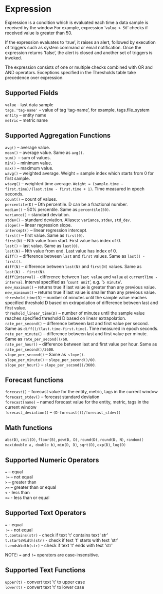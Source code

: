 # Expression


Expression is a condition which is evaluated each time a data sample is
received by the window For example, expression ‘`value > 50`‘ checks if
received value is greater than 50.

If the expression evaluates to ‘true’, it raises an alert, followed by
execution of triggers such as system command or email notification. Once
the expression returns ‘false’, the alert is closed and another set of
triggers is invoked.

The expression consists of one or multiple checks combined with OR and
AND operators. Exceptions specified in the Thresholds table take
precedence over expression.

## Supported Fields

`value` – last data sample\
 `tags.'tag-name'` – value of tag ‘tag-name’, for example,
tags.file\_system\
 `entity` – entity name\
 `metric` – metric name

## Supported Aggregation Functions

`avg()` – average value.\
 `mean()` – average value. Same as `avg()`.\
 `sum() `– sum of values.\
 `min()` – minimum value.\
 `max()` – maximum value.\
 `wavg()` – weighted average. Weight = sample index which starts from 0
for first sample.\
 `wtavg()` – weighted time average.
`Weight = (sample.time - first.time)/(last.time - first.time + 1)`. Time
measured in epoch seconds.\
 `count()` – count of values.\
 `percentile(D)` – Dth percentile. D can be a fractional number.\
 `median()` – 50% percentile. Same as `percentile(50)`.\
 `variance()` – standard deviation.\
 `stdev()` – standard deviation. Aliases: `variance`, `stdev`,
`std_dev`.\
 `slope()` – linear regression slope.\
 `intercept()` – linear regression intercept.\
 `first()` – first value. Same as `first(0)`.\
 `first(N)` – Nth value from start. First value has index of 0.\
 `last()` – last value. Same as `last(0)`.\
 `last(N)` – Nth value from end. Last value has index of 0.\
 `diff()` – difference between `last` and `first` values. Same as
`last() - first()`.\
 `diff(N)` – difference between `last(N)` and `first(N)` values. Same
as` last(N) - first(N)`.\
 `diff(interval)` – difference between `last value` and `value` at
`currentTime - interval`. Interval specified as ‘`count unit`‘, e.g.
‘`5 minute`‘.\
 `new_maximum()` – returns true if last value is greater than any
previous value.\
 `new_minimum()` – returns true if last value is smaller than any
previous value.\
 `threshold_time(D)` – number of minutes until the sample value reaches
specified threshold D based on extrapolation of difference between last
and first value.\
 `threshold_linear_time(D)` – number of minutes until the sample value
reaches specified threshold D based on linear extrapolation.\
 `rate_per_second()` – difference between last and first value per
second. Same as `diff()/(last.time-first.time)`. Time measured in epoch
seconds.\
 `rate_per_minute()` – difference between last and first value per
minute. Same as `rate_per_second()/60`.\
 `rate_per_hour()` – difference between last and first value per hour.
Same as `rate_per_second()/3600`.\
 `slope_per_second()` – Same as` slope()`.\
 `slope_per_minute()` – `slope_per_second()/60`.\
 `slope_per_hour()` – `slope_per_second()/3600`.

## Forecast functions

`forecast()` – forecast value for the entity, metric, tags in the
current window\
 `forecast_stdev()` – forecast standard deviation\
 `forecast(name)` – named forecast value for the entity, metric, tags in
the current window\
 `forecast_deviation()` – `(D-forecast())/forecast_stdev()`

## Math functions

`abs(D)`, `ceil(D)`, `floor(В)`, `pow(D, D)`, `round(D)`, `round(D, N)`,
`random() max(double a, double b)`, `min(D, D)`, `sqrt(D)`, `exp(D)`,
`log(D)`

## Supported Numeric Operators

`=` – equal\
 `!=` – not equal\
 `>` – greater than\
 `>=` – greater than or equal\
 `<` - less than\
 `<=` - less than or equal

## Supported Text Operators

`=` - equal\
 `!=` - not equal\
 `t.contains(str)` - check if text 't' contains text 'str'\
 `t.startsWidth(str)` - check if text 't' starts with text 'str'\
 `t.endsWidth(str)` - check if text 't' ends with text 'str'

NOTE: `=` and `!=` operators are case-insensitive.

## Supported Text Functions

`upper(t)` - convert text 't' to upper case\
 `lower(t)` - convert text 't' to lower case